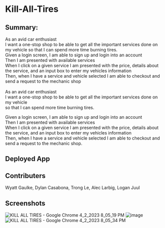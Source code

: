 # Kill-All-Tires

## Summary:

As an avid car enthusiast<br />
I want a one-stop shop to be able to get all the important services done on my vehicle
so that I can spend more time burning tires.<br />
Given a login screen, I am able to sign up and login into an account<br />
Then I am presented with available services<br />
When I click on a given service I am presented with the price, details about the service, and an input box to enter my vehicles information<br />
Then, when I have a service and vehicle selected I am able to checkout and send a request to the mechanic shop<br />
<br />
As an avid car enthusiast <br />
I want a one-stop shop to be able to get all the important services done on my vehicle <br />
so that I can spend more time burning tires. <br />

Given a login screen, I am able to sign up and login into an account <br />
Then I am presented with available services <br />
When I click on a given service I am presented with the price, details about the service, and an input box to enter my vehicles information <br />
Then, when I have a service and vehicle selected I am able to checkout and send a request to the mechanic shop. <br />

## Deployed App

## Contributers
Wyatt Gaulke, Dylan Casabona, Trong Le, Alec Larbig, Logan Juul

## Screenshots
![KILL ALL TIRES  - Google Chrome 4_2_2023 8_05_19 PM](https://user-images.githubusercontent.com/26885024/229658841-ffcf880a-1164-499f-84c6-63ce37e93375.png)
![image](https://user-images.githubusercontent.com/26885024/229658846-de71021f-aed7-4e6b-a29e-70035ca01753.png)
![KILL ALL TIRES  - Google Chrome 4_2_2023 8_05_34 PM](https://user-images.githubusercontent.com/26885024/229659051-b121fd1e-8d9d-482b-a435-892041ed45e6.png)
